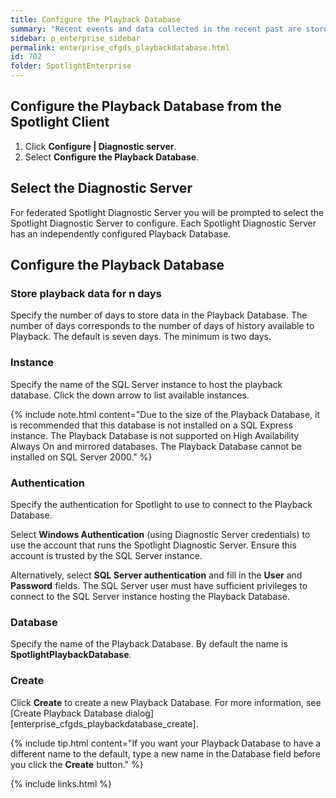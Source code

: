 ```yaml
---
title: Configure the Playback Database
summary: "Recent events and data collected in the recent past are stored in the Playback Database."
sidebar: p_enterprise_sidebar
permalink: enterprise_cfgds_playbackdatabase.html
id: 702
folder: SpotlightEnterprise
---
```




## Configure the Playback Database from the Spotlight Client

1. Click **Configure \| Diagnostic server**.
2. Select **Configure the Playback Database**.

## Select the Diagnostic Server

For federated Spotlight Diagnostic Server you will be prompted to select the Spotlight Diagnostic Server to configure. Each Spotlight Diagnostic Server has an independently configured Playback Database.

## Configure the Playback Database

### Store playback data for n days

Specify the number of days to store data in the Playback Database. The number of days corresponds to the number of days of history available to Playback. The default is seven days. The minimum is two days.

### Instance

Specify the name of the SQL Server instance to host the playback database. Click the down arrow to list available instances.

{% include note.html content="Due to the size of the Playback Database, it is recommended that this database is not installed on a SQL Express instance. The Playback Database is not supported on High Availability Always On and mirrored databases. The Playback Database cannot be installed on SQL Server 2000." %}

### Authentication

Specify the authentication for Spotlight to use to connect to the Playback Database.

Select **Windows Authentication** (using Diagnostic Server credentials) to use the account that runs the Spotlight Diagnostic Server. Ensure this account is trusted by the SQL Server instance.

Alternatively, select **SQL Server authentication** and fill in the **User** and **Password** fields. The SQL Server user must have sufficient privileges to connect to the SQL Server instance hosting the Playback Database.

### Database

Specify the name of the Playback Database. By default the name is **SpotlightPlaybackDatabase**.

### Create

Click **Create** to create a new Playback Database. For more information, see [Create Playback Database dialog][enterprise_cfgds_playbackdatabase_create].

{% include tip.html content="If you want your Playback Database to have a different name to the default, type a new name in the Database field before you click the **Create** button." %}


{% include links.html %}
